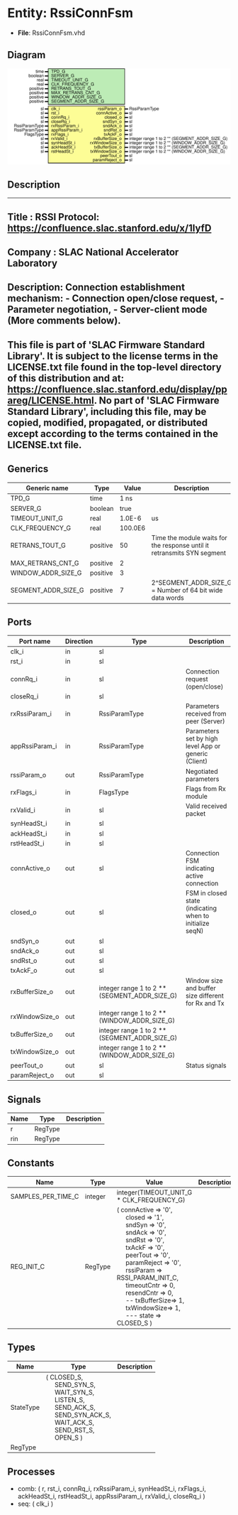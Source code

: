 # Entity: RssiConnFsm

- **File**: RssiConnFsm.vhd
## Diagram

![Diagram](RssiConnFsm.svg "Diagram")
## Description

-----------------------------------------------------------------------------
 Title      : RSSI Protocol: https://confluence.slac.stanford.edu/x/1IyfD
-----------------------------------------------------------------------------
 Company    : SLAC National Accelerator Laboratory
-----------------------------------------------------------------------------
 Description: Connection establishment mechanism:
                - Connection open/close request,
                - Parameter negotiation,
                - Server-client mode (More comments below).
-----------------------------------------------------------------------------
 This file is part of 'SLAC Firmware Standard Library'.
 It is subject to the license terms in the LICENSE.txt file found in the
 top-level directory of this distribution and at:
    https://confluence.slac.stanford.edu/display/ppareg/LICENSE.html.
 No part of 'SLAC Firmware Standard Library', including this file,
 may be copied, modified, propagated, or distributed except according to
 the terms contained in the LICENSE.txt file.
-----------------------------------------------------------------------------
## Generics

| Generic name        | Type     | Value   | Description                                                              |
| ------------------- | -------- | ------- | ------------------------------------------------------------------------ |
| TPD_G               | time     | 1 ns    |                                                                          |
| SERVER_G            | boolean  | true    |                                                                          |
| TIMEOUT_UNIT_G      | real     | 1.0E-6  |  us                                                                      |
| CLK_FREQUENCY_G     | real     | 100.0E6 |                                                                          |
| RETRANS_TOUT_G      | positive | 50      | Time the module waits for the response until it retransmits SYN segment  |
| MAX_RETRANS_CNT_G   | positive | 2       |                                                                          |
| WINDOW_ADDR_SIZE_G  | positive | 3       |                                                                          |
| SEGMENT_ADDR_SIZE_G | positive | 7       |  2^SEGMENT_ADDR_SIZE_G = Number of 64 bit wide data words                |
## Ports

| Port name      | Direction | Type                                          | Description                                              |
| -------------- | --------- | --------------------------------------------- | -------------------------------------------------------- |
| clk_i          | in        | sl                                            |                                                          |
| rst_i          | in        | sl                                            |                                                          |
| connRq_i       | in        | sl                                            | Connection request (open/close)                          |
| closeRq_i      | in        | sl                                            |                                                          |
| rxRssiParam_i  | in        | RssiParamType                                 | Parameters received from peer (Server)                   |
| appRssiParam_i | in        | RssiParamType                                 | Parameters set by high level App or generic (Client)     |
| rssiParam_o    | out       | RssiParamType                                 | Negotiated parameters                                    |
| rxFlags_i      | in        | FlagsType                                     | Flags from Rx module                                     |
| rxValid_i      | in        | sl                                            | Valid received packet                                    |
| synHeadSt_i    | in        | sl                                            |                                                          |
| ackHeadSt_i    | in        | sl                                            |                                                          |
| rstHeadSt_i    | in        | sl                                            |                                                          |
| connActive_o   | out       | sl                                            | Connection FSM indicating active connection              |
| closed_o       | out       | sl                                            | FSM in closed state (indicating when to initialize seqN) |
| sndSyn_o       | out       | sl                                            |                                                          |
| sndAck_o       | out       | sl                                            |                                                          |
| sndRst_o       | out       | sl                                            |                                                          |
| txAckF_o       | out       | sl                                            |                                                          |
| rxBufferSize_o | out       | integer range 1 to 2 ** (SEGMENT_ADDR_SIZE_G) | Window size and buffer size different for Rx and Tx      |
| rxWindowSize_o | out       | integer range 1 to 2 ** (WINDOW_ADDR_SIZE_G)  |                                                          |
| txBufferSize_o | out       | integer range 1 to 2 ** (SEGMENT_ADDR_SIZE_G) |                                                          |
| txWindowSize_o | out       | integer range 1 to 2 ** (WINDOW_ADDR_SIZE_G)  |                                                          |
| peerTout_o     | out       | sl                                            | Status signals                                           |
| paramReject_o  | out       | sl                                            |                                                          |
## Signals

| Name | Type    | Description |
| ---- | ------- | ----------- |
| r    | RegType |             |
| rin  | RegType |             |
## Constants

| Name               | Type    | Value                                                                                                                                                                                                                                                                                                                                                                                                                                                                                                                                                                                                                                                                                                                                                                                                                                                                                               | Description |
| ------------------ | ------- | --------------------------------------------------------------------------------------------------------------------------------------------------------------------------------------------------------------------------------------------------------------------------------------------------------------------------------------------------------------------------------------------------------------------------------------------------------------------------------------------------------------------------------------------------------------------------------------------------------------------------------------------------------------------------------------------------------------------------------------------------------------------------------------------------------------------------------------------------------------------------------------------------- | ----------- |
| SAMPLES_PER_TIME_C | integer |  integer(TIMEOUT_UNIT_G * CLK_FREQUENCY_G)                                                                                                                                                                                                                                                                                                                                                                                                                                                                                                                                                                                                                                                                                                                                                                                                                                                          |             |
| REG_INIT_C         | RegType |  (       connActive  => '0',<br><span style="padding-left:20px">       closed      => '1',<br><span style="padding-left:20px">       sndSyn      => '0',<br><span style="padding-left:20px">       sndAck      => '0',<br><span style="padding-left:20px">       sndRst      => '0',<br><span style="padding-left:20px">       txAckF      => '0',<br><span style="padding-left:20px">       peerTout    => '0',<br><span style="padding-left:20px">       paramReject => '0',<br><span style="padding-left:20px">        rssiParam   => RSSI_PARAM_INIT_C,<br><span style="padding-left:20px">        timeoutCntr => 0,<br><span style="padding-left:20px">       resendCntr  => 0,<br><span style="padding-left:20px">       --       txBufferSize=> 1,<br><span style="padding-left:20px">       txWindowSize=> 1,<br><span style="padding-left:20px">        ---       state  => CLOSED_S     ) |             |
## Types

| Name      | Type                                                                                                                                                                                                                                                                                                                                                                                                        | Description |
| --------- | ----------------------------------------------------------------------------------------------------------------------------------------------------------------------------------------------------------------------------------------------------------------------------------------------------------------------------------------------------------------------------------------------------------- | ----------- |
| StateType | ( CLOSED_S,<br><span style="padding-left:20px"> SEND_SYN_S,<br><span style="padding-left:20px"> WAIT_SYN_S,<br><span style="padding-left:20px"> LISTEN_S,<br><span style="padding-left:20px"> SEND_ACK_S,<br><span style="padding-left:20px"> SEND_SYN_ACK_S,<br><span style="padding-left:20px"> WAIT_ACK_S,<br><span style="padding-left:20px"> SEND_RST_S,<br><span style="padding-left:20px"> OPEN_S )  |             |
| RegType   |                                                                                                                                                                                                                                                                                                                                                                                                             |             |
## Processes
- comb: ( r, rst_i, connRq_i, rxRssiParam_i, synHeadSt_i, rxFlags_i,
                   ackHeadSt_i, rstHeadSt_i, appRssiParam_i, rxValid_i, closeRq_i )
- seq: ( clk_i )

